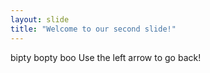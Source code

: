 ```yaml
---
layout: slide
title: "Welcome to our second slide!"
---
```

bipty bopty boo
Use the left arrow to go back!
